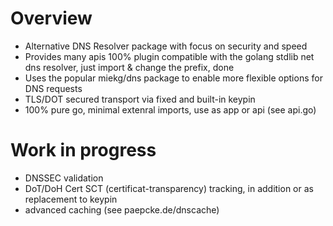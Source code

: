 # Overview 

- Alternative DNS Resolver package with focus on security and speed
- Provides many apis 100% plugin compatible with the golang stdlib net dns resolver, just import & change the prefix, done
- Uses the popular miekg/dns package to enable more flexible options for DNS requests
- TLS/DOT secured transport via fixed and built-in keypin 
- 100% pure go, minimal extenral imports, use as app or api (see api.go)

# Work in progress
- DNSSEC validation 
- DoT/DoH Cert SCT (certificat-transparency) tracking, in addition or as replacement to keypin 
- advanced caching (see paepcke.de/dnscache)
